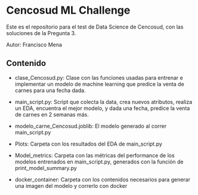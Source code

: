 # Cencosud ML Challenge

Este es el repositorio para el test de Data Science de Cencosud,
con las soluciones de la Pregunta 3.

Autor: Francisco Mena

## Contenido

* clase_Cencosud.py: Clase con las funciones usadas para entrenar 
  e implementar un modelo de machine learning que predice la venta de carnes para una fecha dada.
  

* main_script.py: Script que colecta la data, crea nuevos atributos, 
  realiza un EDA, encuentra el mejor modelo, y dada una fecha, predice la venta de carnes en 2 semanas más. 
  

* modelo_carne_Cencosud.joblib: El modelo generado al correr main_script.py


* Plots: Carpeta con los resultados del EDA de main_script.py


* Model_metrics: Carpeta con las métricas del performance de los modelos entrenados en main_script.py, 
  generados con la función de print_model_summary.py
  

* docker_container: Carpeta con los contenidos necesarios para generar una imagen del modelo y correrlo con docker




